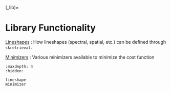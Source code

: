 (_lib)=
# Library Functionality

[Lineshapes](lineshape.md)
: How lineshapes (spectral, spatial, etc.) can be defined through `skretrieval`.

[Minimizers](minimizer.md)
: Various minimizers available to minimize the cost function

```{toctree}
:maxdepth: 4
:hidden:

lineshape
minimizer

```
